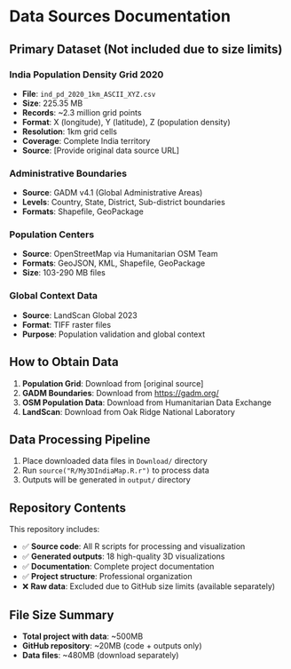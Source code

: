 ﻿# Data Sources Documentation

## Primary Dataset (Not included due to size limits)

### India Population Density Grid 2020
- **File**: `ind_pd_2020_1km_ASCII_XYZ.csv`
- **Size**: 225.35 MB
- **Records**: ~2.3 million grid points
- **Format**: X (longitude), Y (latitude), Z (population density)
- **Resolution**: 1km grid cells
- **Coverage**: Complete India territory
- **Source**: [Provide original data source URL]

### Administrative Boundaries
- **Source**: GADM v4.1 (Global Administrative Areas)
- **Levels**: Country, State, District, Sub-district boundaries
- **Formats**: Shapefile, GeoPackage

### Population Centers
- **Source**: OpenStreetMap via Humanitarian OSM Team
- **Formats**: GeoJSON, KML, Shapefile, GeoPackage
- **Size**: 103-290 MB files

### Global Context Data
- **Source**: LandScan Global 2023
- **Format**: TIFF raster files
- **Purpose**: Population validation and global context

## How to Obtain Data

1. **Population Grid**: Download from [original source]
2. **GADM Boundaries**: Download from https://gadm.org/
3. **OSM Population Data**: Download from Humanitarian Data Exchange
4. **LandScan**: Download from Oak Ridge National Laboratory

## Data Processing Pipeline

1. Place downloaded data files in `Download/` directory
2. Run `source("R/My3DIndiaMap.R.r")` to process data
3. Outputs will be generated in `output/` directory

## Repository Contents

This repository includes:
- ✅ **Source code**: All R scripts for processing and visualization
- ✅ **Generated outputs**: 18 high-quality 3D visualizations
- ✅ **Documentation**: Complete project documentation
- ✅ **Project structure**: Professional organization
- ❌ **Raw data**: Excluded due to GitHub size limits (available separately)

## File Size Summary
- **Total project with data**: ~500MB
- **GitHub repository**: ~20MB (code + outputs only)
- **Data files**: ~480MB (download separately)
